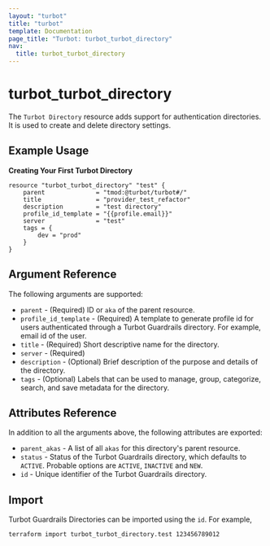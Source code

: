 ```yaml
---
layout: "turbot"
title: "turbot"
template: Documentation
page_title: "Turbot: turbot_turbot_directory"
nav:
  title: turbot_turbot_directory
---
```


# turbot\_turbot\_directory

The `Turbot Directory` resource adds support for authentication directories. It is used to create and delete directory settings.

## Example Usage

**Creating Your First Turbot Directory**

```hcl
resource "turbot_turbot_directory" "test" {
	parent              = "tmod:@turbot/turbot#/"
  	title               = "provider_test_refactor"
  	description         = "test directory"
  	profile_id_template = "{{profile.email}}"
  	server              = "test"
	tags = {
		dev = "prod"
	}
}
```

## Argument Reference

The following arguments are supported:

- `parent` - (Required) ID or `aka` of the parent resource.
- `profile_id_template` - (Required) A template to generate profile id for users authenticated through a Turbot Guardrails directory. For example, email id of the user.
- `title` - (Required) Short descriptive name for the directory.
- `server` - (Required)
- `description` - (Optional) Brief description of the purpose and details of the directory.
- `tags` - (Optional) Labels that can be used to manage, group, categorize, search, and save metadata for the directory.

## Attributes Reference

In addition to all the arguments above, the following attributes are exported:

- `parent_akas` - A list of all `akas` for this directory's parent resource.
- `status` - Status of the Turbot Guardrails directory, which defaults to `ACTIVE`. Probable options are `ACTIVE`, `INACTIVE` and `NEW`.
- `id` - Unique identifier of the Turbot Guardrails directory.

## Import

Turbot Guardrails Directories can be imported using the `id`. For example,

```
terraform import turbot_turbot_directory.test 123456789012
```
